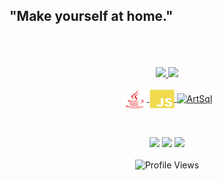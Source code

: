 
## "Make yourself at home."


<div align="center">
  <br />
  <br />
  <br />
  <a href="https://github.com/mrarthurexe">
  <img height="180em" src="https://github-readme-stats.vercel.app/api?username=mrarthurexe&show_icons=false&theme=dark&include_all_commits=true&count_private=true"/>
  <img height="180em" src="https://github-readme-stats.vercel.app/api/top-langs/?username=mrarthurexe&layout=compact&langs_count=7&theme=dark"/>
  <div style="display: inline_block"><br>
  <img align="center" alt="ArtJava" height="30" width="40" src="https://raw.githubusercontent.com/devicons/devicon/master/icons/java/java-plain.svg">
  <img align="center" alt="ArtJs" height="30" width="40" src="https://raw.githubusercontent.com/devicons/devicon/master/icons/javascript/javascript-plain.svg">
  <img align="center" alt="ArtSql" height="50" width="60" src="https://cdn.jsdelivr.net/gh/devicons/devicon/icons/mysql/mysql-original-wordmark.svg">
</div align="center">

##
  
<div align="center">
  <br />
 <a href = "mailto:arthurfmbm12@hotmail.com"><img src="https://img.shields.io/badge/-Gmail-%23333?style=for-the-badge&logo=gmail&logoColor=white" target="_blank"></a>
 <a href="https://www.linkedin.com/in/arthur-fernandes-378822237" target="_blank"><img src="https://img.shields.io/badge/-LinkedIn-%230077B5?style=for-the-badge&logo=linkedin&logoColor=white" target="_blank"></a>
 <a href="https://discord.gg/NWkZ7j7ud8" target="_blank"><img src="https://img.shields.io/badge/Discord-7289DA?style=for-the-badge&logo=discord&logoColor=white" target="_blank"></a> 
</div>
<br>
    <img title = "Profile Views" alt = "Profile Views"  src="https://komarev.com/ghpvc/?username=mrarthurexe&label=Profile%20views&color=0e75b6&style=flat-square&color=gray">
